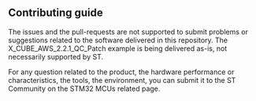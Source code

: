 ## Contributing guide

The issues and the pull-requests are not supported to submit problems or suggestions related to the software delivered in this repository. The X_CUBE_AWS_2.2.1_QC_Patch example is being delivered as-is, not necessarily supported by ST.

For any question related to the product, the hardware performance or characteristics, the tools, the environment, you can submit it to the ST Community on the STM32 MCUs related page.
